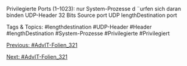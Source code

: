 Privilegierte Ports (1–1023): nur System-Prozesse d ¨urfen sich daran binden
UDP-Header
32 Bits
Source port
UDP lengthDestination port

   Tags & Topics:
   #lengthdestination
   #UDP-Header
   #Header
   #lengthDestination
   #System-Prozesse
   #Privilegierte
   #Privilegiert

[Previous: #AdvIT-Folien_321](AdvIT-Folien_321.md)

[Next: #AdvIT-Folien_321](AdvIT-Folien_321.md)